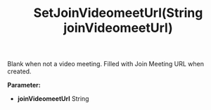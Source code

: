 ﻿---
uid: crmscript_ref_NSAppointmentEntity_SetJoinVideomeetUrl
title: SetJoinVideomeetUrl(String joinVideomeetUrl)
intellisense: NSAppointmentEntity.SetJoinVideomeetUrl
keywords: NSAppointmentEntity, GetJoinVideomeetUrl
so.topic: reference
---

Blank when not a video meeting. Filled with Join Meeting URL when created.

**Parameter:** 
 - **joinVideomeetUrl** String

